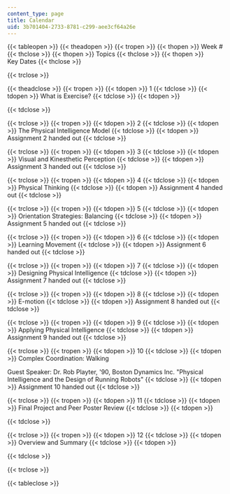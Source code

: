 ```yaml
---
content_type: page
title: Calendar
uid: 3b701404-2733-8781-c299-aee3cf64a26e
---
```


{{< tableopen >}}
{{< theadopen >}}
{{< tropen >}}
{{< thopen >}}
Week #
{{< thclose >}}
{{< thopen >}}
Topics
{{< thclose >}}
{{< thopen >}}
Key Dates
{{< thclose >}}

{{< trclose >}}

{{< theadclose >}}
{{< tropen >}}
{{< tdopen >}}
1
{{< tdclose >}}
{{< tdopen >}}
What is Exercise?
{{< tdclose >}}
{{< tdopen >}}

{{< tdclose >}}

{{< trclose >}}
{{< tropen >}}
{{< tdopen >}}
2
{{< tdclose >}}
{{< tdopen >}}
The Physical Intelligence Model
{{< tdclose >}}
{{< tdopen >}}
Assignment 2 handed out
{{< tdclose >}}

{{< trclose >}}
{{< tropen >}}
{{< tdopen >}}
3
{{< tdclose >}}
{{< tdopen >}}
Visual and Kinesthetic Perception
{{< tdclose >}}
{{< tdopen >}}
Assignment 3 handed out
{{< tdclose >}}

{{< trclose >}}
{{< tropen >}}
{{< tdopen >}}
4
{{< tdclose >}}
{{< tdopen >}}
Physical Thinking
{{< tdclose >}}
{{< tdopen >}}
Assignment 4 handed out
{{< tdclose >}}

{{< trclose >}}
{{< tropen >}}
{{< tdopen >}}
5
{{< tdclose >}}
{{< tdopen >}}
Orientation Strategies: Balancing
{{< tdclose >}}
{{< tdopen >}}
Assignment 5 handed out
{{< tdclose >}}

{{< trclose >}}
{{< tropen >}}
{{< tdopen >}}
6
{{< tdclose >}}
{{< tdopen >}}
Learning Movement
{{< tdclose >}}
{{< tdopen >}}
Assignment 6 handed out
{{< tdclose >}}

{{< trclose >}}
{{< tropen >}}
{{< tdopen >}}
7
{{< tdclose >}}
{{< tdopen >}}
Designing Physical Intelligence
{{< tdclose >}}
{{< tdopen >}}
Assignment 7 handed out
{{< tdclose >}}

{{< trclose >}}
{{< tropen >}}
{{< tdopen >}}
8
{{< tdclose >}}
{{< tdopen >}}
E-motion
{{< tdclose >}}
{{< tdopen >}}
Assignment 8 handed out
{{< tdclose >}}

{{< trclose >}}
{{< tropen >}}
{{< tdopen >}}
9
{{< tdclose >}}
{{< tdopen >}}
Applying Physical Intelligence
{{< tdclose >}}
{{< tdopen >}}
Assignment 9 handed out
{{< tdclose >}}

{{< trclose >}}
{{< tropen >}}
{{< tdopen >}}
10
{{< tdclose >}}
{{< tdopen >}}
Complex Coordination: Walking  
  
Guest Speaker: Dr. Rob Playter, '90, Boston Dynamics Inc. "Physical Intelligence and the Design of Running Robots"
{{< tdclose >}}
{{< tdopen >}}
Assignment 10 handed out
{{< tdclose >}}

{{< trclose >}}
{{< tropen >}}
{{< tdopen >}}
11
{{< tdclose >}}
{{< tdopen >}}
Final Project and Peer Poster Review
{{< tdclose >}}
{{< tdopen >}}

{{< tdclose >}}

{{< trclose >}}
{{< tropen >}}
{{< tdopen >}}
12
{{< tdclose >}}
{{< tdopen >}}
Overview and Summary
{{< tdclose >}}
{{< tdopen >}}

{{< tdclose >}}

{{< trclose >}}

{{< tableclose >}}